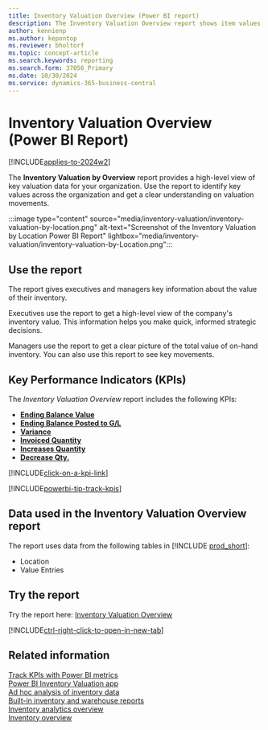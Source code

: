 ```yaml
---
title: Inventory Valuation Overview (Power BI report)
description: The Inventory Valuation Overview report shows item values on a location by location basis.
author: kennienp
ms.author: kepontop
ms.reviewer: bholtorf
ms.topic: concept-article
ms.search.keywords: reporting
ms.search.form: 37056_Primary
ms.date: 10/30/2024
ms.service: dynamics-365-business-central
---
```


# Inventory Valuation Overview (Power BI Report)

[!INCLUDE[applies-to-2024w2](includes/applies-to-2024w2.md)]

The **Inventory Valuation by Overview** report provides a high-level view of key valuation data for your organization. Use the report to identify key values across the organization and get a clear understanding on valuation movements.

:::image type="content" source="media/inventory-valuation/inventory-valuation-by-location.png" alt-text="Screenshot of the Inventory Valuation by Location Power BI Report" lightbox="media/inventory-valuation/inventory-valuation-by-Location.png":::

## Use the report

The report gives executives and managers key information about the value of their inventory.

Executives use the report to get a high-level view of the company's inventory value. This information helps you make quick, informed strategic decisions.

Managers use the report to get a clear picture of the total value of on-hand inventory. You can also use this report to see key movements.

## Key Performance Indicators (KPIs)

The *Inventory Valuation Overview* report includes the following KPIs:

- [**Ending Balance Value**](inventory-valuation-powerbi-kpis.md#ending-balance-value)
- [**Ending Balance Posted to G/L**](inventory-valuation-powerbi-kpis.md#ending-balance-posted-to-gl)
- [**Variance**](inventory-valuation-powerbi-kpis.md#variance)
- [**Invoiced Quantity**](inventory-valuation-powerbi-kpis.md#invoiced-quantity)
- [**Increases Quantity**](inventory-valuation-powerbi-kpis.md#increases-qty)
- [**Decrease Qty.**](inventory-valuation-powerbi-kpis.md#decrease-qty)

[!INCLUDE[click-on-a-kpi-link](includes/click-on-a-kpi-link.md)] 

[!INCLUDE[powerbi-tip-track-kpis](includes/powerbi-tip-track-kpis.md)]

## Data used in the Inventory Valuation Overview report

The report uses data from the following tables in [!INCLUDE [prod_short](includes/prod_short.md)]:

- Location
- Value Entries

## Try the report

Try the report here: [Inventory Valuation Overview](https://businesscentral.dynamics.com?page=37056)

[!INCLUDE[ctrl-right-click-to-open-in-new-tab](includes/ctrl-right-click-to-open-in-new-tab.md)]

## Related information

[Track KPIs with Power BI metrics](track-kpis-with-power-bi-metrics.md)  
[Power BI Inventory Valuation app](inventory-valuation-powerbi-app.md)  
[Ad hoc analysis of inventory data](ad-hoc-analysis-inventory.md)  
[Built-in inventory and warehouse reports](inventory-WMS-reports.md)  
[Inventory analytics overview](inventory-analytics-overview.md)  
[Inventory overview](inventory-manage-inventory.md)
